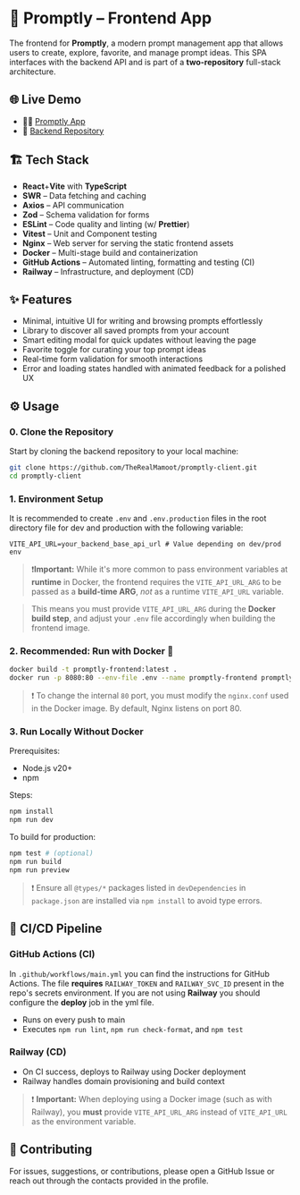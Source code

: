 # 🎨 Promptly – Frontend App

The frontend for **Promptly**, a modern prompt management app that allows users to create, explore, favorite, and manage prompt ideas. This SPA interfaces with the backend API and is part of a **two-repository** full-stack architecture.

## 🌐 Live Demo

- 👩‍💻 [Promptly App](https://promptly-client-production.up.railway.app)
- 🔗 [Backend Repository](https://github.com/TheRealMamoot/promptly-server)

## 🏗 Tech Stack

- **React**+**Vite** with **TypeScript**
- **SWR** – Data fetching and caching
- **Axios** – API communication
- **Zod** – Schema validation for forms
- **ESLint** – Code quality and linting (w/ **Prettier**)
- **Vitest** – Unit and Component testing
- **Nginx** – Web server for serving the static frontend assets
- **Docker** – Multi-stage build and containerization
- **GitHub Actions** – Automated linting, formatting and testing (CI)
- **Railway** – Infrastructure, and deployment (CD)

## ✨ Features

- Minimal, intuitive UI for writing and browsing prompts effortlessly
- Library to discover all saved prompts from your account
- Smart editing modal for quick updates without leaving the page
- Favorite toggle for curating your top prompt ideas
- Real-time form validation for smooth interactions
- Error and loading states handled with animated feedback for a polished UX

## ⚙️ Usage

### 0. Clone the Repository

Start by cloning the backend repository to your local machine:

```bash
git clone https://github.com/TheRealMamoot/promptly-client.git
cd promptly-client
```

### 1. Environment Setup

It is recommended to create `.env` and `.env.production` files in the root directory file for dev and production with the following variable:

```env
VITE_API_URL=your_backend_base_api_url # Value depending on dev/prod env
```

> ❗**Important:** While it's more common to pass environment variables at **runtime** in Docker, the frontend requires the `VITE_API_URL_ARG` to be passed as a **build-time ARG**, _not_ as a runtime `VITE_API_URL` variable.

> This means you must provide `VITE_API_URL_ARG` during the **Docker build step**, and adjust your `.env` file accordingly when building the frontend image.

### 2. Recommended: Run with Docker 🐳

```bash
docker build -t promptly-frontend:latest .
docker run -p 8080:80 --env-file .env --name promptly-frontend promptly-frontend:latest
```

> ❗ To change the internal `80` port, you must modify the `nginx.conf` used in the Docker image. By default, Nginx listens on port 80.

### 3. Run Locally Without Docker

Prerequisites:

- Node.js v20+
- npm

Steps:

```bash
npm install
npm run dev
```

To build for production:

```bash
npm test # (optional)
npm run build
npm run preview
```

> ❗ Ensure all `@types/*` packages listed in `devDependencies` in `package.json` are installed via `npm install` to avoid type errors.

## 🔄 CI/CD Pipeline

### GitHub Actions (CI)

In `.github/workflows/main.yml` you can find the instructions for GitHub Actions. The file **requires** `RAILWAY_TOKEN` and `RAILWAY_SVC_ID` present in the repo's secrets environment. If you are not using **Railway** you should configure the **deploy** job in the yml file.

- Runs on every push to main
- Executes `npm run lint`, `npm run check-format`, and `npm test`

### Railway (CD)

- On CI success, deploys to Railway using Docker deployment
- Railway handles domain provisioning and build context

> ❗ **Important:** When deploying using a Docker image (such as with Railway), you **must** provide `VITE_API_URL_ARG` instead of `VITE_API_URL` as the environment variable.

## 🤝 Contributing

For issues, suggestions, or contributions, please open a GitHub Issue or reach out through the contacts provided in the profile.
